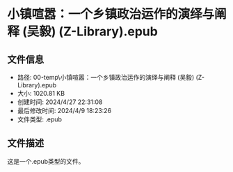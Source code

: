 ﻿# 小镇喧嚣：一个乡镇政治运作的演绎与阐释 (吴毅) (Z-Library).epub

## 文件信息
- 路径: 00-temp\小镇喧嚣：一个乡镇政治运作的演绎与阐释 (吴毅) (Z-Library).epub
- 大小: 1020.81 KB
- 创建时间: 2024/4/27 22:31:08
- 最后修改时间: 2024/4/9 18:23:26
- 文件类型: .epub

## 文件描述
这是一个.epub类型的文件。

